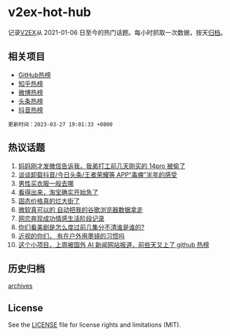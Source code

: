 # v2ex-hot-hub

 记录[V2EX](https://www.v2ex.com/)从 2021-01-06 日至今的热门话题。每小时抓取一次数据，按天[归档](archives)。
 
 ## 相关项目

- [GitHub热榜](https://github.com/it985/github-hot-hub)
- [知乎热榜](https://github.com/it985/zhihu-hot-hub)
- [微博热榜](https://github.com/it985/weibo-hot-hub)
- [头条热榜](https://github.com/it985/toutiao-hot-hub)
- [抖音热榜](https://github.com/it985/douyin-hot-hub)


 `更新时间：2023-03-27 19:01:33 +0800`

## 热议话题

1. [妈妈刚才发微信告诉我，我弟打工前几天刚买的 14pro 被偷了](https://www.v2ex.com/t/927372)
1. [谈谈卸载抖音/今日头条/王者荣耀等 APP“毒瘤”半年的感受](https://www.v2ex.com/t/927404)
1. [男性买衣服一般去哪](https://www.v2ex.com/t/927439)
1. [看得出来，淘宝确实开始急了](https://www.v2ex.com/t/927365)
1. [固态价格真的烂大街了](https://www.v2ex.com/t/927492)
1. [微软真可以的 自动把我的谷歌浏览器数据拿走](https://www.v2ex.com/t/927414)
1. [网恋奔现成功情感生活阶段记录](https://www.v2ex.com/t/927424)
1. [你们看美剧是怎么度过前几集分不清谁是谁的?](https://www.v2ex.com/t/927321)
1. [近视的你们， 有在户外用墨镜的习惯吗](https://www.v2ex.com/t/927385)
1. [这个小项目，上周被国外 AI 新闻网站报道，前些天又上了 github 热榜](https://www.v2ex.com/t/927433)

## 历史归档

[archives](archives)

## License

See the [LICENSE](LICENSE) file for license rights and limitations (MIT).
